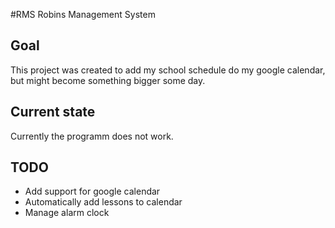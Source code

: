 #RMS
Robins Management System

## Goal
This project was created to add my school schedule do my google calendar, but might become something bigger some day.

## Current state
Currently the programm does not work.

## TODO
- Add support for google calendar
- Automatically add lessons to calendar
- Manage alarm clock